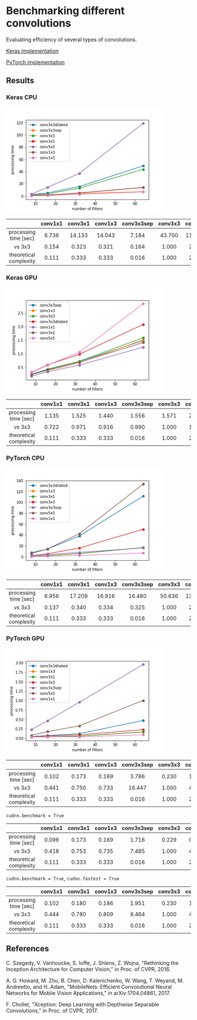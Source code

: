 # Benchmarking different convolutions
Evaluating efficiency of several types of convolutions.

[Keras implementation](conv_keras.ipynb)

[PyTorch implementation](conv_pytorch.ipynb)


## Results

### Keras CPU

![keras_cpu](results/keras_cpu.png)

||conv1x1|conv3x1|conv1x3|conv3x3sep|conv3x3|conv5x5|conv3x3dilated|
|:-:|:-:|:-:|:-:|:-:|:-:|:-:|:-:|
|processing time [sec]|6.736|14.133|14.043|7.184|43.700|118.898|49.442|
|vs 3x3|0.154|0.323|0.321|0.164|1.000|2.721|1.131|
|theoretical complexity|0.111|0.333|0.333|0.016|1.000|2.778|1.000|

### Keras GPU

![keras_gpu](results/keras_gpu.png)

||conv1x1|conv3x1|conv1x3|conv3x3sep|conv3x3|conv5x5|conv3x3dilated|
|:-:|:-:|:-:|:-:|:-:|:-:|:-:|:-:|
|processing time [sec]|1.135|1.525|1.440|1.556|1.571|2.848|2.008|
|vs 3x3|0.722|0.971|0.916|0.990|1.000|1.812|1.278|
|theoretical complexity|0.111|0.333|0.333|0.016|1.000|2.778|1.000|

### PyTorch CPU

![pytorch_cpu](results/pytorch_cpu.png)

||conv1x1|conv3x1|conv1x3|conv3x3sep|conv3x3|conv5x5|conv3x3dilated|
|:-:|:-:|:-:|:-:|:-:|:-:|:-:|:-:|
|processing time [sec]|6.956|17.209|16.916|16.480|50.636|133.781|111.480|
|vs 3x3|0.137|0.340|0.334|0.325|1.000|2.642|2.202|
|theoretical complexity|0.111|0.333|0.333|0.016|1.000|2.778|1.000|

### PyTorch GPU

![pytorch_gpu](results/pytorch_gpu.png)

||conv1x1|conv3x1|conv1x3|conv3x3sep|conv3x3|conv5x5|
|:-:|:-:|:-:|:-:|:-:|:-:|:-:|
|processing time [sec]|0.102|0.173|0.169|3.786|0.230|1.108|
|vs 3x3|0.441|0.750|0.733|16.447|1.000|4.816|
|theoretical complexity|0.111|0.333|0.333|0.016|1.000|2.778|

`cudnn.benchmark = True`

||conv1x1|conv3x1|conv1x3|conv3x3sep|conv3x3|conv5x5|
|:-:|:-:|:-:|:-:|:-:|:-:|:-:|
|processing time [sec]|0.096|0.173|0.169|1.716|0.229|0.984|
|vs 3x3|0.418|0.753|0.735|7.485|1.000|4.291|
|theoretical complexity|0.111|0.333|0.333|0.016|1.000|2.778|

`cudnn.benchmark = True`, `cudnn.fastest = True`

||conv1x1|conv3x1|conv1x3|conv3x3sep|conv3x3|conv5x5|conv3x3dilated|
|:-:|:-:|:-:|:-:|:-:|:-:|:-:|:-:|
|processing time [sec]|0.102|0.180|0.186|1.951|0.230|1.024|0.484|
|vs 3x3|0.444|0.780|0.809|8.464|1.000|4.446|2.101|
|theoretical complexity|0.111|0.333|0.333|0.016|1.000|2.778|1.000|

## References

C. Szegedy, V. Vanhoucke, S. Ioffe, J. Shlens, Z. Wojna, "Rethinking the Inception Architecture for Computer Vision," in Proc. of CVPR, 2016.

A. G. Howard, M. Zhu, B. Chen, D. Kalenichenko, W. Wang, T. Weyand, M. Andreetto, and H. Adam, "MobileNets: Efficient Convolutional Neural Networks for Mobile Vision Applications," in arXiv:1704.04861, 2017.

F. Chollet, "Xception: Deep Learning with Depthwise Separable Convolutions," in Proc. of CVPR, 2017.
